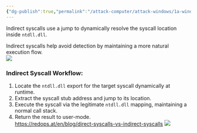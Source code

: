 ```yaml
---
{"dg-publish":true,"permalink":"/attack-computer/attack-windows/1a-windows-defense-mechanism/2-edr-evasion/2b-indirect-syscalls-intro/","noteIcon":"","created":"2025-04-15T14:11:19.621-04:00"}
---
```


















Indirect syscalls use a jump to dynamically resolve the syscall location inside `ntdll.dll`.

 Indirect syscalls help avoid detection by maintaining a more natural execution flow.  
![](https://i.imgur.com/G5nIO9j.png)

### **Indirect Syscall Workflow:**  
1. Locate the `ntdll.dll` export for the target syscall dynamically at runtime.  
2. Extract the syscall stub address and jump to its location.  
3. Execute the syscall via the legitimate `ntdll.dll` mapping, maintaining a normal call stack.  
4. Return the result to user-mode.  
https://redops.at/en/blog/direct-syscalls-vs-indirect-syscalls
![](https://i.imgur.com/94t878N.png)




